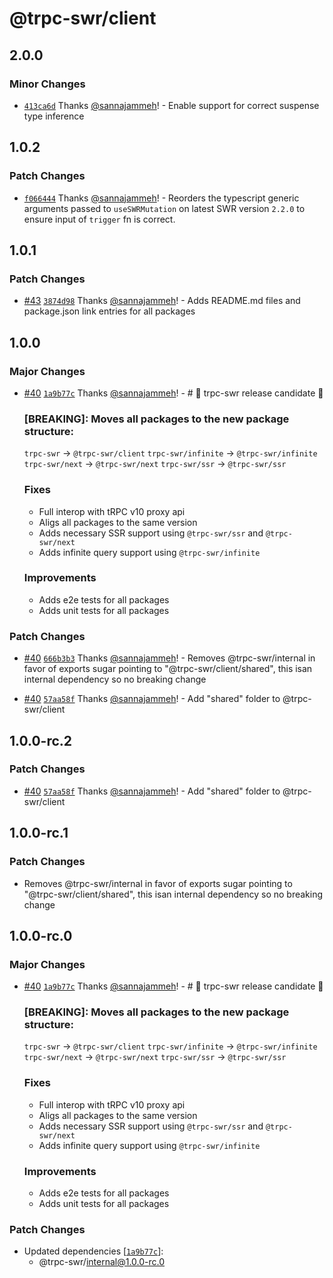 # @trpc-swr/client

## 2.0.0

### Minor Changes

- [`413ca6d`](https://github.com/sannajammeh/trpc-swr/commit/413ca6d7e9347c5ebb2f23e15caf2f779a9d7128) Thanks [@sannajammeh](https://github.com/sannajammeh)! - Enable support for correct suspense type inference

## 1.0.2

### Patch Changes

- [`f066444`](https://github.com/sannajammeh/trpc-swr/commit/f066444f86d679e8e64ea5f814471118f6c01167) Thanks [@sannajammeh](https://github.com/sannajammeh)! - Reorders the typescript generic arguments passed to `useSWRMutation` on latest SWR version `2.2.0` to ensure input of `trigger` fn is correct.

## 1.0.1

### Patch Changes

- [#43](https://github.com/sannajammeh/trpc-swr/pull/43) [`3874d98`](https://github.com/sannajammeh/trpc-swr/commit/3874d98e23f31453832ba0b474712885f9f8266a) Thanks [@sannajammeh](https://github.com/sannajammeh)! - Adds README.md files and package.json link entries for all packages

## 1.0.0

### Major Changes

- [#40](https://github.com/sannajammeh/trpc-swr/pull/40) [`1a9b77c`](https://github.com/sannajammeh/trpc-swr/commit/1a9b77c673cd45bd8a77a4f7e64f879238d78b76) Thanks [@sannajammeh](https://github.com/sannajammeh)! - # 🚀 trpc-swr release candidate 🚀

  ### [BREAKING]: Moves all packages to the new package structure:

  `trpc-swr` -> `@trpc-swr/client`
  `trpc-swr/infinite` -> `@trpc-swr/infinite`
  `trpc-swr/next` -> `@trpc-swr/next`
  `trpc-swr/ssr` -> `@trpc-swr/ssr`

  ### Fixes

  - Full interop with tRPC v10 proxy api
  - Aligs all packages to the same version
  - Adds necessary SSR support using `@trpc-swr/ssr` and `@trpc-swr/next`
  - Adds infinite query support using `@trpc-swr/infinite`

  ### Improvements

  - Adds e2e tests for all packages
  - Adds unit tests for all packages

### Patch Changes

- [#40](https://github.com/sannajammeh/trpc-swr/pull/40) [`666b3b3`](https://github.com/sannajammeh/trpc-swr/commit/666b3b3151aa5453ab03d9c11c7c14b1e4bd372e) Thanks [@sannajammeh](https://github.com/sannajammeh)! - Removes @trpc-swr/internal in favor of exports sugar pointing to "@trpc-swr/client/shared", this isan internal dependency so no breaking change

- [#40](https://github.com/sannajammeh/trpc-swr/pull/40) [`57aa58f`](https://github.com/sannajammeh/trpc-swr/commit/57aa58f90363f3c48de6936b20338b8c36a2a2e4) Thanks [@sannajammeh](https://github.com/sannajammeh)! - Add "shared" folder to @trpc-swr/client

## 1.0.0-rc.2

### Patch Changes

- [#40](https://github.com/sannajammeh/trpc-swr/pull/40) [`57aa58f`](https://github.com/sannajammeh/trpc-swr/commit/57aa58f90363f3c48de6936b20338b8c36a2a2e4) Thanks [@sannajammeh](https://github.com/sannajammeh)! - Add "shared" folder to @trpc-swr/client

## 1.0.0-rc.1

### Patch Changes

- Removes @trpc-swr/internal in favor of exports sugar pointing to "@trpc-swr/client/shared", this isan internal dependency so no breaking change

## 1.0.0-rc.0

### Major Changes

- [#40](https://github.com/sannajammeh/trpc-swr/pull/40) [`1a9b77c`](https://github.com/sannajammeh/trpc-swr/commit/1a9b77c673cd45bd8a77a4f7e64f879238d78b76) Thanks [@sannajammeh](https://github.com/sannajammeh)! - # 🚀 trpc-swr release candidate 🚀

  ### [BREAKING]: Moves all packages to the new package structure:

  `trpc-swr` -> `@trpc-swr/client`
  `trpc-swr/infinite` -> `@trpc-swr/infinite`
  `trpc-swr/next` -> `@trpc-swr/next`
  `trpc-swr/ssr` -> `@trpc-swr/ssr`

  ### Fixes

  - Full interop with tRPC v10 proxy api
  - Aligs all packages to the same version
  - Adds necessary SSR support using `@trpc-swr/ssr` and `@trpc-swr/next`
  - Adds infinite query support using `@trpc-swr/infinite`

  ### Improvements

  - Adds e2e tests for all packages
  - Adds unit tests for all packages

### Patch Changes

- Updated dependencies [[`1a9b77c`](https://github.com/sannajammeh/trpc-swr/commit/1a9b77c673cd45bd8a77a4f7e64f879238d78b76)]:
  - @trpc-swr/internal@1.0.0-rc.0

